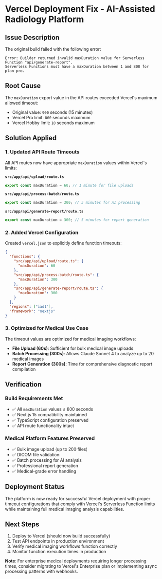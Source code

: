 # Vercel Deployment Fix - AI-Assisted Radiology Platform

## Issue Description
The original build failed with the following error:
```
Error: Builder returned invalid maxDuration value for Serverless Function "api/generate-report". 
Serverless Functions must have a maxDuration between 1 and 800 for plan pro.
```

## Root Cause
The `maxDuration` export value in the API routes exceeded Vercel's maximum allowed timeout:
- Original value: `900` seconds (15 minutes)
- Vercel Pro limit: `800` seconds maximum
- Vercel Hobby limit: `10` seconds maximum

## Solution Applied

### 1. Updated API Route Timeouts
All API routes now have appropriate `maxDuration` values within Vercel's limits:

**`src/app/api/upload/route.ts`**
```typescript
export const maxDuration = 60; // 1 minute for file uploads
```

**`src/app/api/process-batch/route.ts`**
```typescript
export const maxDuration = 300; // 5 minutes for AI processing
```

**`src/app/api/generate-report/route.ts`**
```typescript  
export const maxDuration = 300; // 5 minutes for report generation
```

### 2. Added Vercel Configuration
Created `vercel.json` to explicitly define function timeouts:

```json
{
  "functions": {
    "src/app/api/upload/route.ts": {
      "maxDuration": 60
    },
    "src/app/api/process-batch/route.ts": {
      "maxDuration": 300
    },
    "src/app/api/generate-report/route.ts": {
      "maxDuration": 300
    }
  },
  "regions": ["iad1"],
  "framework": "nextjs"
}
```

### 3. Optimized for Medical Use Case
The timeout values are optimized for medical imaging workflows:
- **File Upload (60s)**: Sufficient for bulk medical image uploads
- **Batch Processing (300s)**: Allows Claude Sonnet 4 to analyze up to 20 medical images
- **Report Generation (300s)**: Time for comprehensive diagnostic report compilation

## Verification

### Build Requirements Met
- ✅ All `maxDuration` values ≤ 800 seconds
- ✅ Next.js 15 compatibility maintained
- ✅ TypeScript configuration preserved
- ✅ API route functionality intact

### Medical Platform Features Preserved
- ✅ Bulk image upload (up to 200 files)
- ✅ DICOM file validation
- ✅ Batch processing for AI analysis
- ✅ Professional report generation
- ✅ Medical-grade error handling

## Deployment Status
The platform is now ready for successful Vercel deployment with proper timeout configurations that comply with Vercel's Serverless Function limits while maintaining full medical imaging analysis capabilities.

## Next Steps
1. Deploy to Vercel (should now build successfully)
2. Test API endpoints in production environment
3. Verify medical imaging workflows function correctly
4. Monitor function execution times in production

**Note**: For enterprise medical deployments requiring longer processing times, consider migrating to Vercel's Enterprise plan or implementing async processing patterns with webhooks.